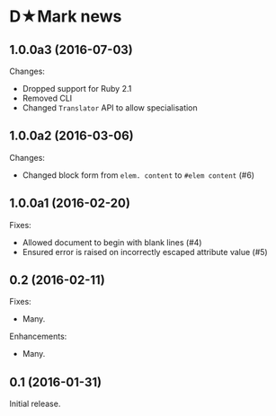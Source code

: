 # D★Mark news

## 1.0.0a3 (2016-07-03)

Changes:

* Dropped support for Ruby 2.1
* Removed CLI
* Changed `Translator` API to allow specialisation

## 1.0.0a2 (2016-03-06)

Changes:

* Changed block form from `elem. content` to `#elem content` (#6)

## 1.0.0a1 (2016-02-20)

Fixes:

* Allowed document to begin with blank lines (#4)
* Ensured error is raised on incorrectly escaped attribute value (#5)

## 0.2 (2016-02-11)

Fixes:

* Many.

Enhancements:

* Many.

## 0.1 (2016-01-31)

Initial release.
